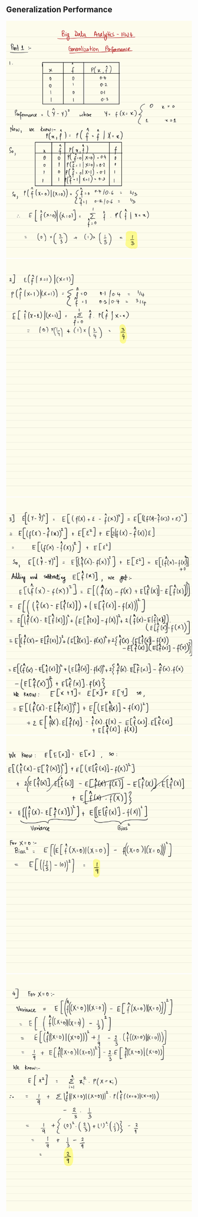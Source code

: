 ## Generalization Performance

<img src="https://github.com/Advaitiyer/advaitiyer.github.io/blob/master/assets/images/big-data-analytics/wk4-1.png?raw=true"/>

<img src="https://github.com/Advaitiyer/advaitiyer.github.io/blob/master/assets/images/big-data-analytics/wk4-2.png?raw=true"/>

<img src="https://github.com/Advaitiyer/advaitiyer.github.io/blob/master/assets/images/big-data-analytics/wk4-3.png?raw=true"/>

<img src="https://github.com/Advaitiyer/advaitiyer.github.io/blob/master/assets/images/big-data-analytics/wk4-4.png?raw=true"/>

<img src="https://github.com/Advaitiyer/advaitiyer.github.io/blob/master/assets/images/big-data-analytics/wk4-5.png?raw=true"/>
